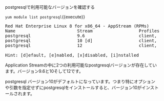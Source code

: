 postgresqlで利用可能なバージョンを確認する

`yum module list postgresql`{{execute}}

<pre class=file>
Red Hat Enterprise Linux 8 for x86_64 - AppStream (RPMs)
Name                        Stream                  Profiles                           Summary
postgresql                  9.6                     client, server [d]                 PostgreSQL server and client module
postgresql                  10 [d]                  client, server [d]                 PostgreSQL server and client module
postgresql                  12                      client, server [d]                 PostgreSQL server and client module

Hint: [d]efault, [e]nabled, [x]disabled, [i]nstalled
</pre>


Application Streamの中に2つの利用可能なpostgresqlバージョンが存在しています。バージョン9.6と10そして12です。

postgresql バージョン10がデフォルトになっています。つまり特にオプションや引数を指定せずにpostgresqlをインストールすると、バージョン10がインストールされます。

